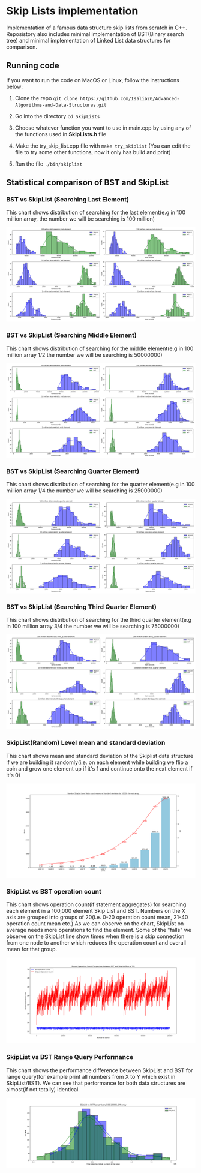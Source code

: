 # Skip Lists implementation

Implementation of a famous data structure skip lists from scratch in C++. Reposistory also includes minimal implementation of BST(Binary search tree) and minimal implementation of Linked List data structures for comparison.

## Running code

If you want to run the code on MacOS or Linux, follow the instructions below:

1. Clone the repo `git clone https://github.com/Isalia20/Advanced-Algorithms-and-Data-Structures.git`

2. Go into the directory `cd SkipLists`

3. Choose whatever function you want to use in main.cpp by using any of the functions used in **SkipLists.h** file

4. Make the try_skip_list.cpp file with `make try_skiplist` (You can edit the file to try some other functions, now it only has build and print)

5. Run the file `./bin/skiplist`

## Statistical comparison of BST and SkipList

### BST vs SkipList (Searching Last Element)

This chart shows distribution of searching for the last element(e.g in 100 million array, the number we will be searching is 100 million)

![Searching Last Element](comparison_pictures/BST_SkipList_comparison_last_element.png)

### BST vs SkipList (Searching Middle Element)

This chart shows distribution of searching for the middle element(e.g in 100 million array 1/2 the number we will be searching is 50000000)

![Searching Middle Element](comparison_pictures/BST_SkipList_comparison_mid.png)

### BST vs SkipList (Searching Quarter Element)

This chart shows distribution of searching for the quarter element(e.g in 100 million array 1/4 the number we will be searching is 25000000)

![Searching Quarter Element](comparison_pictures/BST_SkipList_comparison_quarter_element.png)

### BST vs SkipList (Searching Third Quarter Element)

This chart shows distribution of searching for the third quarter element(e.g in 100 million array 3/4 the number we will be searching is 75000000)

![Searching Third Quarter Element](comparison_pictures/BST_SkipList_comparison_third_quarter.png)

### SkipList(Random) Level mean and standard deviation

This chart shows mean and standard deviation of the Skiplist data structure if we are building it randomly(i.e. on each element while building we flip a coin and grow one element up if it's 1 and continue onto the next element if it's 0)

![Level Node Count per Level 10k Elements](comparison_pictures/RandomSkipListLevelNodeCount.png)

### SkipList vs BST operation count

This chart shows operation count(if statement aggregates) for searching each element in a 100,000 element Skip List and BST. Numbers on the X axis are grouped into groups of 20(i.e. 0-20 operation count mean, 21-40 operation count mean etc.)
As we can observe on the chart, SkipList on average needs more operations to find the element. Some of the "falls" we observe on the SkipList line show
times when there is a skip connection from one node to another which reduces the operation count and overall mean for that group.

![SkipList vs BST Operation Count 100k Elements](comparison_pictures/BST_SkipList_op_count.png)

### SkipList vs BST Range Query Performance

This chart shows the performance difference between SkipList and BST for range query(for example print all numbers from X to Y which exist in SkipList/BST).
We can see that performance for both data structures are almost(if not totally) identical.

![SkipList vs BST Range Query Performance](comparison_pictures/BST_SkipList_Range_Query.png)
